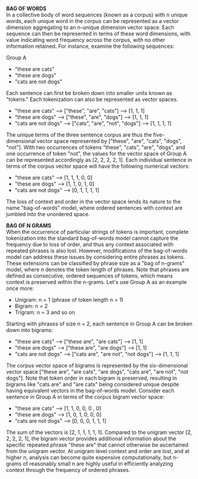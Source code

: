 **BAG OF WORDS** <br>
In a collective body of word sequences (known as a corpus) with n unique words, each unique word in the corpus can be represented as a vector dimension aggregating to an n-unique dimension vector space. Each sequence can then be represented in terms of these word dimensions, with value indicating word frequency across the corpus, with no other information retained. For instance, examine the following sequences:

Group A
- "these are cats"
- "these are dogs"
- "cats are not dogs"

Each sentence can first be broken down into smaller units known as "tokens." Each tokenization can also be represented as vector spaces. 

- "these are cats" --> ["these", "are", "cats"] --> [1, 1, 1]
- "these are dogs" --> ["these", "are", "dogs"] --> [1, 1, 1]
- "cats are not dogs" --> ["cats", "are", "not", "dogs"] --> [1, 1, 1, 1]


The unique terms of the three sentence corpus are thus the five-dimensional vector space represented by ["these", "are", "cats", "dogs", "not"]. With two occurrences of tokens "these", "cats", "are", "dogs", and one occurrence of token "not", the values for the vector space of Group A can be represented accordingly as [2, 2, 2, 2, 1]. Each individual sentence in terms of the corpus vector space will have the following numerical vectors:

- "these are cats" --> [1, 1, 1, 0, 0]
- "these are dogs" --> [1, 1, 0, 1, 0]
- "cats are not dogs" --> [0, 1, 1, 1, 1]

The loss of context and order in the vector space lends its nature to the name "bag-of-words" model, where ordered sentences with context are jumbled into the unordered space. 

**BAG OF N GRAMS** <br>
When the occurrence of particular strings of tokens is important, complete tokenization into the standard bag-of-words model cannot capture the frequency due to loss of order, and thus any context associated with repeated phrases is also lost. However, modifications of the bag-of-words model can address these issues by considering entire phrases as tokens. These extensions can be classified by phrase size as a "bag of n-grams" model, where n denotes the token length of phrases. Note that phrases are defined as consecutive, ordered sequences of tokens, which means context is preserved within the n-grams. Let's use Group A as an example once more:

- Unigram: n = 1 (phrase of token length n = 1)
- Bigram: n = 2 
- Trigram: n = 3 and so on

Starting with phrases of size n = 2, each sentence in Group A can be broken down into bigrams:
- "these are cats" --> ["these are", "are cats"] --> [1, 1]
- "these are dogs" --> ["these are", "are dogs"] --> [1, 1]
- "cats are not dogs" --> ["cats are", "are not", "not dogs"] --> [1, 1, 1]

The corpus vector space of bigrams is represented by the six-dimensional vector space ["these are", "are cats", "are dogs", "cats are", "are not", "not dogs"]. Note that token order in each bigram is preserved, resulting in bigrams like "cats are" and "are cats" being considered unique despite having equivalent vectors in the bag-of-words model. Consider each sentence in Group A in terms of the corpus bigram vector space:

- "these are cats" --> [1, 1, 0, 0, 0 , 0]
- "these are dogs" --> [1, 0, 1, 0, 0, 0]
- "cats are not dogs" --> [0, 0, 0, 1, 1, 1]

The sum of the vectors is [2, 1, 1, 1, 1, 1]. Compared to the unigram vector [2, 2, 2, 2, 1], the bigram vector provides additional information about the specific repeated phrase "these are" that cannot otherwise be ascertained from the unigram vector. At unigram level context and order are lost, and at higher n, analysis can become quite expensive computationally, but n-grams of reasonably small n are highly useful in efficiently analyzing context through the frequency of ordered phrases. 



